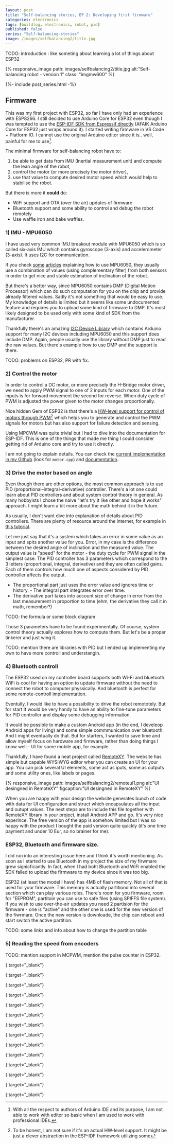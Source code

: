 ```yaml
---
layout: post
title: "Self-balancing stories, EP 2: Developing first firmware"
categories: electronics
tags: [buildlog, electronics, robot, pid]
published: false
series: "Self-balancing-stories"
image: /images/selfbalancing2/title.jpg
---
```


TODO: introduction : like someting about learning a lot of things about ESP32 

{% responsive_image path: images/selfbalancing2/title.jpg alt:"Self-balancing robot - version 1" class: "imgmw600" %}

<!--more-->

{%- include post_series.html -%}


## Firmware

This was my first project with ESP32, so far I have only had an experience with ESP8266. I still decided to use Arduino Core for ESP32 even though I was tempted to use the [ESP-IDF SDK from Espressif directly][espidf] (AFAIK Arduino Core for ESP32 just wraps around it). I started writing firmware in VS Code + Platform IO. I cannot use the original Arduino editor since it is.. well, painful for me to use[^1].

The minimal firmware for self-balancing robot have to:

1. be able to get data from IMU (Inertial measurement unit) and compute the lean angle of the robot,
2. control the motor (or more precisely the motor driver),
3. use that value to compute desired motor speed which would help to stabilise the robot.

But there is more it **could** do:

- WiFi support and OTA (over the air) updates of firmware
- Bluetooth support and some ability to control and debug the robot remotely 
- Use waffle iron and bake waffles.

### 1) IMU - MPU6050

I have used very common IMU breakout module with MPU6050 which is so called six-axis IMU which contains gyroscope (3-axis) and accelerometer (3-axis). It uses I2C for communication. 

If you check [some][selfbalancinginstructable] [articles][selfbalancingalex] explaining how to use MPU6050, they usually use a combination of values (using complementary filter) from both sensors in order to get nice and stable estimation of inclination of the robot.

But there's a better way, since MPU6050 contains DMP (Digital Motion Processor) which can do such computation for you on the chip and provide already filtered values. Sadly it's not something that would be easy to use. My knowledge of details is limited but it seems like some undocumented feature and requires you to upload some kind of firmware to DMP. It's most likely designed to be used only with some kind of SDK from the manufacturer.

Thankfully there's an amazing [I2C Device Library][i2cdevlib] which contains Arduino support for many I2C devices including MPU6050 and this support does include DMP. Again, people usually use the library without DMP just to read the raw values. But there's example how to use DMP and the support is there.

TODO: problems on ESP32, PR with fix.

### 2) Control the motor

In order to control a DC motor, or more precisely the H-Bridge motor driver, we need to apply PWM signal to one of 2 inputs for each motor. One of the inputs is for forward movement the second for reverse. When duty cycle of PWM is adjusted the power given to the motor changes proportionally.

Nice hidden Gem of ESP32 is that there's a [HW-level support for control of motors through PWM][mcmpw][^2] which helps you to generate and control the PWM signals for motors but has also support for failure detection and sensing.

Using MPCWM was quite trivial but I had to dive into the documentation for ESP-IDF. This is one of the things that made me thing I could consider getting rid of Arduino core and try to use it directly.

I am not going to explain details. You can check the [current implementation in my Github][firmware] (look for `motor.cpp`) and [documentation][mcmpw].

### 3) Drive the motor based on angle

Even though there are other options, the most common approach is to use PID (proportional–integral–derivative) controller. There's a lot one could learn  about PID controllers and about system control theory in general. As many hobbyists I chose the naive "let's try it like other and hope it works" approach. I might learn a bit more about the math behind it in the future.

As usually, I don't want dive into explanation of details about PID controllers. There are plenty of resource around the internet, for example in [this tutorial][selfbalancinginstructablepid].

Let me just say that it's a system which takes an error in some value as an input and spits another value for you. Error, in my case is the difference between the desired angle of inclination and the measured value. The output value is "speed" for the motor - the duty cycle for PWM signal in the simplest case. The PID controller has 3 parameters which correspond to the 3 letters (proportional, integral, derivative) and they are often called gains. 
Each of them controls how much one of aspects considered by PID controller affects the output.

- The proportional part just uses the error value and ignores time or history. - The integral part integrates error over time.
- The derivative part takes into account size of change in error from the last measurement in proportion to time (ehm, the derivative they call it in math, remember?)

TODO: the formula or some block diagram

Those 3 parameters have to be found experimentally. Of course, system control theory actually explores how to compute them. But let's be a proper tinkerer and just wing it.

TODO: mention there are libraries with PID but I ended up implementing my own to have more controll and understangin.

### 4) Bluetooth controll

The ESP32 used on my controller board supports both Wi-Fi and bluetooth. WiFi is cool for having an option to update firmware without the need to connect the robot to computer physsically. And bluetooth is perfect for some remote-controll implementation.

Eventully, I would like to have a possibility to drive the robot remototely. But for start It would be very handy to have an ability to fine-tune parameters for PID controller and display some debugging information.

It would be possible to make a custom Android app (in the end, I develeop Android apps for living) and some simple commmunication over bluetooth. And I might eventually do that. But for starters, I wanted to save time and allow myself focus on hardware and firmware, rather than doing things I know well - UI for some mobile app, for example. 

Thankfully, I have found a neat project called [RemoteXY][remotexy]. The website has simple but capable WYSIWYG editor wher you can create an UI for your app. You can pick several UI elements, some act as iputs, some as outputs and some utility ones, like labels or pages.

{% responsive_image path: images/selfbalancing2/remoteui1.png alt:"UI desingned in RemoteXY"  figcaption:"UI desingned in RemoteXY" %}

When you are happy with your design the website generates bunch of code with data for UI configuration and struct which encapsulates all the input and outupt values. The next steps are to include this file together with RemoteXY library in your project, install Android APP and go. It's very nice experince. The free version of the app is somehow limited but I was so happy with the product I bought the paid version quite quickly (it's one time payment and under 10 Eur, so no brainer for me).

### ESP32, Bluetooth and firmware size.

I did run into an interesting issue here and I think it's worth mentioning. As soon as I started to use Bluetooth in my project the size of my firwmare grew signicficantly. In fact, when I had boht Bluetooth and WiFi enabled the SDK failed to upload the firmware to my device since it was too big.

ESP32 (at least the model I have) has 4MB of flash memory. Not all of that is used for your firmware. This memory is actually partitiond into several section which can play various roles. There's room for you firmware, room for "EEPROM", partitoin you can use to safe files (using SPIFFS file system). If you wish to use over-the-air updates you need 2 partision for the firmware - one is "active" and the other one is used for the new version of the fiwrmare. Once the new version is downloade, the chip can reboot and start switch the active partition.

TODO: some links and info about how to change the partition table

### 5) Reading the speed from encoders

TODO: mention support in MCPWM, mention the pulse counter in ESP32.


[mcmpw]: <https://docs.espressif.com/projects/esp-idf/en/latest/esp32/api-reference/peripherals/mcpwm.html> "ESP32 MCPWM documentation"
{:target="_blank"}

[firmware]: <https://github.com/josefadamcik/ESP32SelfBalancingRobot> "Self-balancing robot firmware at Github"
{:target="_blank"}

[espidf]: <https://github.com/espressif/esp-idf> "ESP-IDF by Espressif"
{:target="_blank"}

[espidfdoc]: <https://docs.espressif.com/projects/esp-idf/en/stable/> "ESP-IDF documentation"
{:target="_blank"}

[i2cdevlib]: <http://www.i2cdevlib.com/> "I2C devlib website"
{:target="_blank"}

[i2cdevlibgithub]: <https://github.com/jrowberg/i2cdevlib> "I2C devlib Github"
{:target="_blank"}

[i2cdevlibmpu6050]: <https://github.com/jrowberg/i2cdevlib/tree/master/Arduino/MPU6050> "i2cdevlib's Arduino support MPU6050"
{:target="_blank"}

[mpu6050]: <https://invensense.tdk.com/products/motion-tracking/6-axis/mpu-6050/> "MPU6050"
{:target="_blank"}

[i2cdevlibpr]: <https://github.com/jrowberg/i2cdevlib/pull/530> "Pull request to allow compilation on ESP32"
{:target="_blank"}

[esp32datasheet]: <https://www.espressif.com/sites/default/files/documentation/esp32-wroom-32d_esp32-wroom-32u_datasheet_en.pdf> "ESP32-WROOM-32D datasheet"
{:target="_blank"}

[selfbalancinginstructable]: <https://www.instructables.com/id/Arduino-Self-Balancing-Robot-1/> "Arduino-Self-Balancing-Robot-1"
{:target="_blank"}

[selfbalancinginstructablepid]: <https://www.instructables.com/id/Arduino-Self-Balancing-Robot-1/#step6> "Arduino-Self-Balancing-Robot-1 PID"
{:target="_blank"}

[selfbalancingalex]: <http://axelsdiy.brinkeby.se/?page_id=1447> "Mini balancing robot on Axel's DIY"
{:target="_blank"}

[remotexy]: <https://remotexy.com/> "Remote XY"
{:target="_blank"}

[^1]: With all the respect to authors of Arduino IDE and its purpose, I am not able to work with editor so basic when I am used to work with professional IDEs.
[^2]: To be honest, I am not sure if it's an actual HW-level support. It might be just a clever abstraction in the ESP-IDF framework utilizing some 





